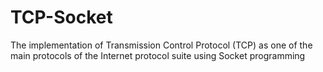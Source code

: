 # TCP-Socket

The implementation of Transmission Control Protocol (TCP) as one of the main protocols of the Internet protocol suite using Socket programming
